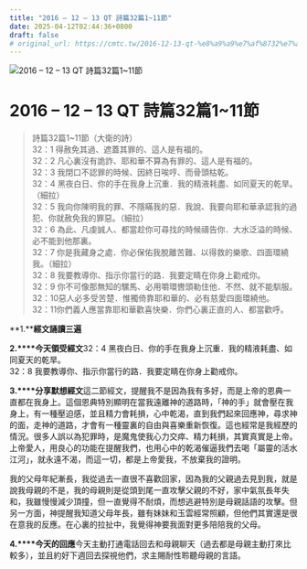 ```yaml
---
title: "2016 – 12 – 13 QT 詩篇32篇1~11節"
date: 2025-04-12T02:44:36+0800
draft: false
# original_url: https://cmtc.tw/2016-12-13-qt-%e8%a9%a9%e7%af%8732%e7%af%87111%e7%af%80
---
```


![2016 – 12 – 13 QT 詩篇32篇1\~11節](/images/qt.jpg   "2016 – 12 – 13 QT 詩篇32篇1\~11節")

# 2016 – 12 – 13 QT 詩篇32篇1\~11節

> 詩篇32篇1\~11節（大衛的詩）  
> 32：1 得赦免其過、遮蓋其罪的、這人是有福的。  
> 32：2 凡心裏沒有詭詐、耶和華不算為有罪的、這人是有福的。  
> 32：3 我閉口不認罪的時候、因終日唉哼、而骨頭枯乾。  
> 32：4 黑夜白日、你的手在我身上沉重．我的精液耗盡、如同夏天的乾旱。（細拉）  
> 32：5 我向你陳明我的罪、不隱瞞我的惡．我說、我要向耶和華承認我的過犯、你就赦免我的罪惡。（細拉）  
> 32：6 為此、凡虔誠人、都當趁你可尋找的時候禱告你．大水泛溢的時候、必不能到他那裏。  
> 32：7 你是我藏身之處．你必保佑我脫離苦難、以得救的樂歌、四面環繞我。（細拉）  
> 32：8 我要教導你、指示你當行的路．我要定睛在你身上勸戒你。  
> 32：9 你不可像那無知的騾馬、必用嚼環轡頭勒住他．不然、就不能馴服。  
> 32：10惡人必多受苦楚．惟獨倚靠耶和華的、必有慈愛四面環繞他。  
> 32：11你們義人應當靠耶和華歡喜快樂．你們心裏正直的人、都當歡呼。

**1.****經文誦讀三遍**

**2.****今天領受經文**32：4 黑夜白日、你的手在我身上沉重．我的精液耗盡、如同夏天的乾旱。  
32：8 我要教導你、指示你當行的路．我要定睛在你身上勸戒你。

**3.****分享默想經文**這二節經文，提醒我不是因為我有多好，而是上帝的恩典一直都在我身上。這個恩典特別顯明在當我遠離神的道路時，「神的手」就會壓在我身上，有一種壓迫感，並且精力會耗損，心中乾渴，直到我們起來回應神，尋求神的面，走神的道路，才會有一種靈裏的自由與喜樂重新恢復。這也經常是我經歷的情況。很多人誤以為犯罪時，是魔鬼使我心力交瘁、精力耗損，其實真實是上帝。上帝愛人，用良心的功能在提醒我們，也用心中的乾渴催逼我們去喝「屬靈的活水江河」，就永遠不渴，而這一切，都是上帝愛我，不放棄我的證明。

我的父母年紀漸長，我從過去一直很不喜歡回家，因為我的父親過去見到我，就是說我母親的不是，我的母親則是從頭到尾一直攻擊父親的不好，家中氣氛長年失和，我雖慢慢減少頂撞，但一直覺得不耐煩，而想逃避特別是母親話語的攻擊。但另一方面，神提醒我知道父母年長，雖有妹妹和玉雲經常照顧，但他們其實還是很在意我的反應。在心裏的拉扯中，我覺得神要我面對更多陪陪我的父母。

**4.****今天的回應**今天主動打通電話回去和母親聊天（過去都是母親主動打來比較多），並且約好下週回去探視他們，求主賜耐性聆聽母親的言語。
